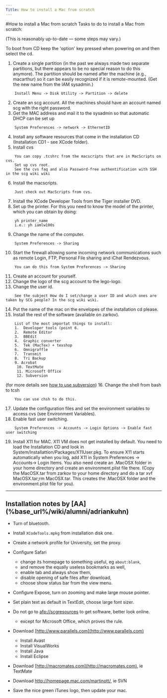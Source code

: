 ```yaml
---
Title: How to install a Mac from scratch
---
```

#How to install a Mac from scratch
Tasks to do to install a Mac from scratch:

(This is reasonably up-to-date &mdash; some steps may vary.)

To boot from CD keep the 'option' key pressed when powering on and then select the cd. 

1.  Create a single partition (in the past we always made two separate partitions, but there appears to be no special reason to do this anymore).
The partition should be named after the machine (e.g., macarthur) so it can be easily recognized if it is remote-mounted. (Get the new name from the IAM sysadmin.)
```
	Install Menu -> Disk Utility -> Partition -> delete
```
2.  Create an scg account. All the machines should have an account named scg with the right password.
3.  Get the MAC address and mail it to the sysadmin so that automatic DHCP can be set up
```
	System Preferences -> network -> EthernetID
```
4.	Install any software resources that come in the installation CD (Installation CD1 - see XCode folder).
5.  Install cvs
```
	You can copy .tcshrc from the macscripts that are in MacScripts on cvs.
	Set up cvs root.
	See the cvs faq and also Password-free authentification with SSH in the scg wiki wiki
```
6.  Install the macscripts.
```
	Just check out MacScripts from cvs.
```
7.  Install the XCode Developer Tools from the Tiger installer DVD.
8.  Set up the printer. For this you need to know the model of the printer, which you can obtain by doing:
```
	yh printer_name 
	i.e.: yh iamlw100s
```
9.  Change the name of the computer.
```
	System Preferences -> Sharing
```
10.  Start the firewall allowing some incoming network communications such as remote Login, FTP, Personal File sharing and iChat Rendezvous.
```
	You can do this from System Preferences -> Sharing
```
11. Create an account for yourself.
12. Change the logo of the scg account to the lego-logo.
13. Change the user id.
```
	See the subject How do I set/change a user ID and which ones are taken by SCG people? In the scg wiki wiki.
```
14.  Put the name of the mac on the envelopes of the installation cd please.
15.  Install the rest of the software (available on zarkov).
```
	List of the most importat things to install:
	1.  Developer tools (point 6. 
	2.  Remote Editor
	3.  BBEdit
	4.  Graphic converter
	5.  Tek (MacTex) + texshop
	6.  Omnigraffle
	7.  Transmit
	8.  Tri Backup
	9. Acrobat
     10. TextMate
     11. Microsoft Office 
     12. Subversion 
```
(for more details see [how to use subversion](%base_url%/wiki/howtos/howtousesubversion))
16. Change the shell from bash to tcsh
```
	You can use chsh to do this.
```
17. Update the configuration files and set the environment variables to access cvs (see  Environment Variables).
18. Enable fast user switching.
```
	System Preferences -> Accounts -> Login Options -> Enable fast user switching
```
19. Install X11 for MAC. X11 VM  does not get installed by default. You need to load the Installation CD and look in System/Installattion/Packages/X11User.pkg.
To ensure X11 starts automatically when you log, add X11 in System Preferences -> Accounts-> Login Items. You also need create an .MacOSX folder in your home directory and create an environment.plist file there. (Copy the MacOSX.tar from zarkov to your home directory and do a tar xvf MacOSX.tar;rm MacOSX.tar. This creates the .MacOSX folder and the environment.plist file for you).


---

<h2>Installation notes by [AA](%base_url%/wiki/alumni/adriankuhn)</h2>


-  Turn of bluetooth.
-  Install <code>XCodeTools.mpkg</code> from installation disk one.
-  Create a network profile for University, set the proxy.
-  Configure Safari
	-  change its homepage to something useful, eg <code>about:blank</code>,
	-  and remove the equally useless bookmarks as well,
	-  enable tab and always show them,
	-  disable opening of safe files after download,
	-  choose show status bar from the view menu.

-  Configure Expose, turn on zooming and make large mouse pointer.
-  Set plain text as default in TextEdit, choose large font sizer.
-  Do not go to [afp://scgresources](afp://scgresources) to get software, better look online.
	-  except for Microsoft Office, which proves the rule.

-  Download [http://www.parallels.com](http://www.parallels.com)
	-  Install Avast
	-  Install VisualWorks
	-  Install Java
	-  Install Eclipse

-  Download [http://macromates.com](http://macromates.com), ie TextMate
-  Download http://homepage.mac.com/martinott/, ie SVN
-  Save the nice green iTunes logo, then update your mac.
